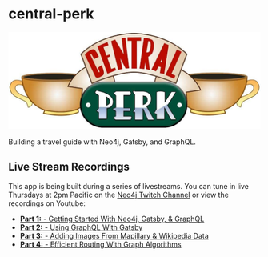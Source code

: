 # central-perk

![Central Perk logo](img/central-perk.jpg)

Building a travel guide with Neo4j, Gatsby, and GraphQL.

## Live Stream Recordings

This app is being built during a series of livestreams. You can tune in live Thursdays at 2pm Pacific on the [Neo4j Twitch Channel](https://twitch.tv/neo4j_) or view the recordings on Youtube:

* [**Part 1:** - Getting Started With Neo4j, Gatsby, & GraphQL](https://www.youtube.com/watch?v=siPmZRTRki8)
* [**Part 2:** - Using GraphQL With Gatsby](https://www.youtube.com/watch?v=XCuknJAIX84)
* [**Part 3:** - Adding Images From Mapillary & Wikipedia Data](https://www.youtube.com/watch?v=_DBVYEgr73E)
* [**Part 4:** - Efficient Routing With Graph Algorithms](https://www.youtube.com/watch?v=MvjhSDsai9U&list=PL9Hl4pk2FsvUza4kdPSKQrcl3MGGutOe2&index=4)
